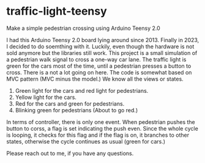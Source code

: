 # traffic-light-teensy
Make a simple pedestrian crossing using Arduino Teensy 2.0

I had this Arduino Teensy 2.0 board lying around since 2013.  Finally in 2023, I decided to do soemthing with it.  Luckily, even though the hardware is not sold anymore but the libraries still work.  This project is a small simulation of a pedestrian walk signal to cross a one-way car lane.  The traffic light is green for the cars most of the time, until a pedestrian presses a button to cross.  There is a not a lot going on here. The code is somewhat based on MVC pattern (MVC minus the model.)  We know all the views or states.

1. Green light for the cars and red light for pedestrians.
2. Yellow light for the cars.
3. Red for the cars and green for pedestrians.
4. Blinking green for pedestrians (About to go red.)

In terms of controller, there is only one event.  When pedestrian pushes the button to corss, a flag is set indicating the push even.  Since the whole cycle is looping, it checks for this flag and if the flag is on, it branches to other states, otherwise the cycle continues as usual (green for cars.)

Please reach out to me, if you have any questions.

